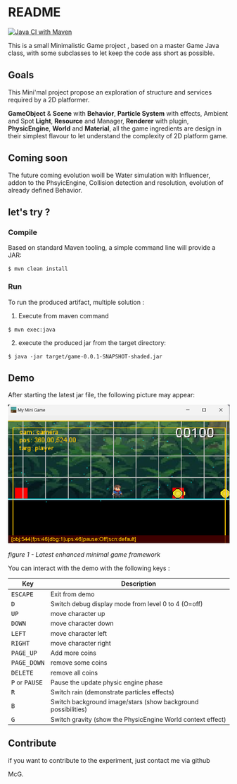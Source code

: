 # README

[![Java CI with Maven](https://github.com/SnapGames/minimal/actions/workflows/maven.yml/badge.svg?branch=master)](https://github.com/SnapGames/minimal/actions/workflows/maven.yml)

This is a small Minimalistic Game project , based on a master Game Java class, with some subclasses to let keep the code
ass short as possible.

## Goals

This Mini'mal project propose an exploration of structure and services required by a 2D platformer. 

**GameObject** & **Scene** with **Behavior**, **Particle System** with effects, Ambient and Spot **Light**,  **Resource** and Manager, **Renderer** with plugin, **PhysicEngine**, **World** and **Material**, all the game ingredients are design in their simplest flavour to let understand the complexity of 2D platform game.

## Coming soon

The future coming evolution woill be Water simulation with Influencer, addon to the PhsyicEngine, Collision detection and resolution, evolution of already defined Behavior.


## let's try ?

### Compile

Based on standard Maven tooling, a simple command line will provide a JAR:

```shell
$ mvn clean install
```

### Run

To run the produced artifact, multiple solution :

1. Execute from maven command

```shell
$ mvn exec:java
```

2. execute the produced jar from the target directory:

```shell
$ java -jar target/game-0.0.1-SNAPSHOT-shaded.jar
```

## Demo

After starting the latest jar file, the following picture may appear:

![Latest enhanced minimal game framework](docs/docs/illustrations/figure-screenshot-0.0.3.png "Latest enhanced minimal game framework")

_figure 1 - Latest enhanced minimal game framework_

You can interact with the demo with the following keys :

| Key                              | Description                                                   |
|----------------------------------|---------------------------------------------------------------|
| <kbd>ESCAPE</kbd>                | Exit from demo                                                |
| <kbd>D</kbd>                     | Switch debug display mode from level 0 to 4 (O=off)           |
| <kbd>UP</kbd>                    | move character up                                             |
| <kbd>DOWN</kbd>                  | move character down                                           |
| <kbd>LEFT</kbd>                  | move character left                                           |
| <kbd>RIGHT</kbd>                 | move character right                                          |
| <kbd>PAGE_UP</kbd>               | Add more coins                                                |
| <kbd>PAGE_DOWN</kbd>             | remove some coins                                             |
| <kbd>DELETE</kbd>                | remove all coins                                              |
| <kbd>P</kbd> or <kbd>PAUSE</kbd> | Pause the update physic engine phase                          |
| <kbd>R</kbd>                     | Switch rain (demonstrate particles effects)                   |
| <kbd>B</kbd>                     | Switch background image/stars (show background possibilities) |
| <kbd>G</kbd>                     | Switch gravity (show the PhysicEngine World context effect)   |


## Contribute

if you want to contribute to the experiment, just contact me via github 

McG.

